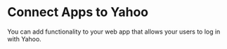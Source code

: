# Connect Apps to Yahoo
You can add functionality to your web app that allows your users to log in with Yahoo. 

